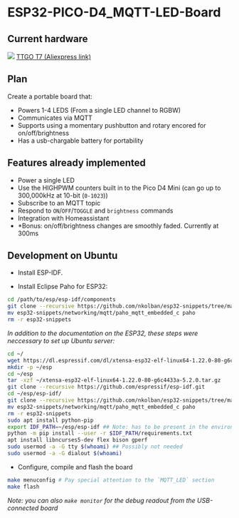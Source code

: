 # ESP32-PICO-D4_MQTT-LED-Board

## Current hardware

![](https://ae01.alicdn.com/kf/HTB1WFm1e3fH8KJjy1zcq6ATzpXaL.jpg?size=102586&height=1000&width=1000&hash=1f1c62b0595c355da2b51ddf27a1f4d3)
[TTGO T7 (Aliexpress link)](https://www.aliexpress.com/item/TTGO-T7-ESP32-WiFi-Module-ESP-32-Bluetooth-PICO-D4-4MB-SPI-Flash-ESP-32-development/32841601867.html?spm=a2g0s.9042311.0.0.1a934c4dHxDQme)

## Plan

 Create a portable board that:

- Powers 1-4 LEDS (From a single LED channel to RGBW)
- Communicates via MQTT
- Supports using a momentary pushbutton and rotary encored for on/off/brightness
- Has a usb-chargable battery for portability



## Features already implemented

- Power a single LED
- Use the HIGHPWM counters built in to the Pico D4 Mini (can go up to 300,000kHz at 10-bit (`0-1023`))
- Subscribe to an MQTT topic
- Respond to `ON`/`OFF`/`TOGGLE` and `brightness` commands
- Integration with Homeassistant
- *Bonus: on/off/brightness changes are smoothly faded. Currently at 300ms


## Development on Ubuntu

* Install ESP-IDF.

* Install Eclipse Paho for ESP32:
```bash
cd /path/to/esp/esp-idf/components
git clone --recursive https://github.com/nkolban/esp32-snippets/tree/master/networking/mqtt/paho_mqtt_embedded_c
mv esp32-snippets/networking/mqtt/paho_mqtt_embedded_c paho
rm -r esp32-snippets
```

*In addition to the documentation on the ESP32, these steps were neccessary to set up Ubuntu server:*

```bash
cd ~/
wget https://dl.espressif.com/dl/xtensa-esp32-elf-linux64-1.22.0-80-g6c4433a-5.2.0.tar.gz
mkdir -p ~/esp
cd ~/esp
tar -xzf ~/xtensa-esp32-elf-linux64-1.22.0-80-g6c4433a-5.2.0.tar.gz
git clone --recursive https://github.com/espressif/esp-idf.git
cd ~/esp/esp-idf/
git clone --recursive https://github.com/nkolban/esp32-snippets/tree/master/networking/mqtt/paho_mqtt_embedded_c
mv esp32-snippets/networking/mqtt/paho_mqtt_embedded_c paho
rm -r esp32-snippets
sudo apt install python-pip
export IDF_PATH=~/esp/esp-idf ## Note: has to be present in the environment for compiling and flashing
python -m pip install --user -r $IDF_PATH/requirements.txt
apt install libncurses5-dev flex bison gperf
sudo usermod -a -G tty $(whoami) ## Possibly not needed
sudo usermod -a -G dialout $(whoami)
```

* Configure, compile and flash the board

```bash
make menuconfig # Pay special attention to the `MQTT_LED` section
make flash
```
*Note: you can also `make monitor` for the debug readout from the USB-connected board*
